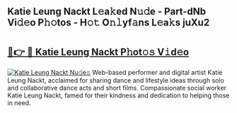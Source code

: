 ## Katie Leung Nackt L𝚎a𝚔ed N𝚞𝚍e - Part-dNb Vi𝚍𝚎o P𝚑𝚘tos - H𝚘𝚝 O𝚗𝚕yf𝚊ns L𝚎a𝚔s juXu2

# <h2><a href="http://kf6um2.oniu.top/?m=Katie+Leung+Nackt">🔗👉 🔴 Katie Leung Nackt P𝚑ot𝚘𝚜 V𝚒d𝚎o</a></h2>

[![Katie Leung Nackt Nu𝚍e𝚜](https://i.imgur.com/0qMVB7G.gif)](http://kf6um2.oniu.top/?m=Katie+Leung+Nackt)
Web-based performer and digital artist Katie Leung Nackt, acclaimed for sharing dance and lifestyle ideas through solo and collaborative dance acts and short films. Compassionate social worker Katie Leung Nackt, famed for their kindness and dedication to helping those in need.  
